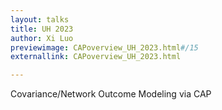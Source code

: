 ```yaml
---
layout: talks
title: UH 2023
author: Xi Luo
previewimage: CAPoverview_UH_2023.html#/15
externallink: CAPoverview_UH_2023.html

---
```

Covariance/Network Outcome Modeling via CAP